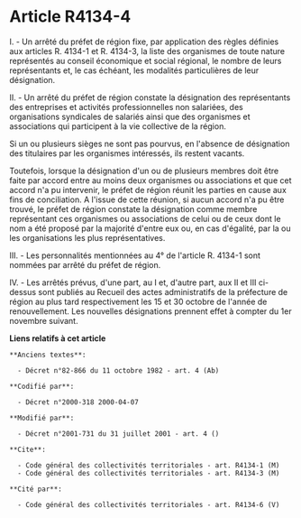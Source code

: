 # Article R4134-4

I. - Un arrêté du préfet de région fixe, par application des règles définies aux articles R. 4134-1 et R. 4134-3, la liste
des organismes de toute nature représentés au conseil économique et social régional, le nombre de leurs représentants et, le
cas échéant, les modalités particulières de leur désignation.

II. - Un arrêté du préfet de région constate la désignation des représentants des entreprises et activités professionnelles
non salariées, des organisations syndicales de salariés ainsi que des organismes et associations qui participent à la vie
collective de la région.

Si un ou plusieurs sièges ne sont pas pourvus, en l'absence de désignation des titulaires par les organismes intéressés, ils
restent vacants.

Toutefois, lorsque la désignation d'un ou de plusieurs membres doit être faite par accord entre au moins deux organismes ou
associations et que cet accord n'a pu intervenir, le préfet de région réunit les parties en cause aux fins de conciliation. A
l'issue de cette réunion, si aucun accord n'a pu être trouvé, le préfet de région constate la désignation comme membre
représentant ces organismes ou associations de celui ou de ceux dont le nom a été proposé par la majorité d'entre eux ou, en
cas d'égalité, par la ou les organisations les plus représentatives.

III. - Les personnalités mentionnées au 4° de l'article R. 4134-1 sont nommées par arrêté du préfet de région.

IV. - Les arrêtés prévus, d'une part, au I et, d'autre part, aux II et III ci-dessus sont publiés au Recueil des actes
administratifs de la préfecture de région au plus tard respectivement les 15 et 30 octobre de l'année de renouvellement. Les
nouvelles désignations prennent effet à compter du 1er novembre suivant.

**Liens relatifs à cet article**

	**Anciens textes**:

	  - Décret n°82-866 du 11 octobre 1982 - art. 4 (Ab)

	**Codifié par**:

	  - Décret n°2000-318 2000-04-07

	**Modifié par**:

	  - Décret n°2001-731 du 31 juillet 2001 - art. 4 ()

	**Cite**:

	  - Code général des collectivités territoriales - art. R4134-1 (M)
	  - Code général des collectivités territoriales - art. R4134-3 (M)

	**Cité par**:

	  - Code général des collectivités territoriales - art. R4134-6 (V)
